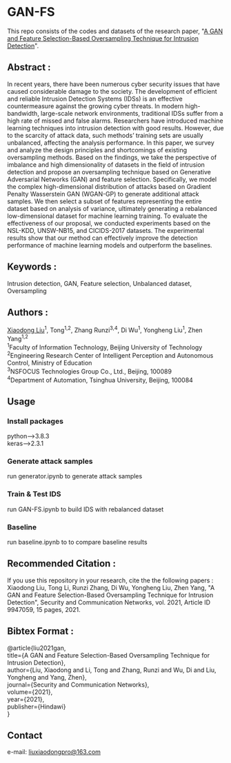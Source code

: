# GAN-FS
This repo consists of the codes and datasets of the research paper, "[A GAN and Feature Selection-Based Oversampling Technique for
Intrusion Detection](https://www.hindawi.com/journals/scn/2021/9947059/)".
## Abstract :
In recent years, there have been numerous cyber security issues that have caused considerable damage to the society. The development of efficient and reliable Intrusion Detection Systems (IDSs) is an effective countermeasure against the growing cyber threats. In modern high-bandwidth, large-scale network environments, traditional IDSs suffer from a high rate of missed and false alarms. Researchers have introduced machine learning techniques into intrusion detection with good results. However, due to the scarcity of attack data, such methods’ training sets are usually unbalanced, affecting the analysis performance. In this paper, we survey and analyze the design principles and shortcomings of existing oversampling methods. Based on the findings, we take the perspective of imbalance and high dimensionality of datasets in the field of intrusion detection and propose an oversampling technique based on Generative Adversarial Networks (GAN) and feature selection. Specifically, we model the complex high-dimensional distribution of attacks based on Gradient Penalty Wasserstein GAN (WGAN-GP) to generate additional attack samples. We then select a subset of features representing the entire dataset based on analysis of variance, ultimately generating a rebalanced low-dimensional dataset for machine learning training. To evaluate the effectiveness of our proposal, we conducted experiments based on the NSL-KDD, UNSW-NB15, and CICIDS-2017 datasets. The experimental results show that our method can effectively improve the detection performance of machine learning models and  outperform the baselines.
## Keywords :
Intrusion detection, GAN, Feature selection, Unbalanced dataset, Oversampling
## Authors :
[Xiaodong Liu](https://orcid.org/0000-0002-5307-8165)<sup>1</sup>, Tong<sup>1,2</sup>, Zhang Runzi<sup>3,4</sup>, Di Wu<sup>1</sup>, Yongheng Liu<sup>1</sup>, Zhen Yang<sup>1,2</sup>  
<sup>1</sup>Faculty of Information Technology, Beijing University of Technology  
<sup>2</sup>Engineering Research Center of Intelligent Perception and Autonomous  Control, Ministry of Education  
<sup>3</sup>NSFOCUS Technologies Group Co., Ltd., Beijing, 100089  
<sup>4</sup>Department of Automation, Tsinghua University, Beijing, 100084  
## Usage
### Install packages
python-->3.8.3  
keras-->2.3.1
### Generate attack samples
run generator.ipynb to generate attack samples
### Train & Test IDS
run GAN-FS.ipynb to build IDS with rebalanced dataset
### Baseline
run baseline.ipynb to  to compare baseline results
## Recommended Citation :
If you use this repository in your research, cite the the following papers :  
Xiaodong Liu, Tong Li, Runzi Zhang, Di Wu, Yongheng Liu, Zhen Yang, "A GAN and Feature Selection-Based Oversampling Technique for Intrusion Detection", Security and Communication Networks, vol. 2021, Article ID 9947059, 15 pages, 2021.
## Bibtex Format :
@article{liu2021gan,  
  title={A GAN and Feature Selection-Based Oversampling Technique for Intrusion Detection},  
  author={Liu, Xiaodong and Li, Tong and Zhang, Runzi and Wu, Di and Liu, Yongheng and Yang, Zhen},  
  journal={Security and Communication Networks},  
  volume={2021},  
  year={2021},  
  publisher={Hindawi}  
}
## Contact
e-mail: liuxiaodongpro@163.com
